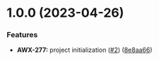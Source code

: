 # 1.0.0 (2023-04-26)


### Features

* **AWX-277:** project initialization ([#2](https://github.com/adeo-opensource/goawx/issues/2)) ([8e8aa66](https://github.com/adeo-opensource/goawx/commit/8e8aa662e86a80d13f7646ead09f2d93699b5ed3))
